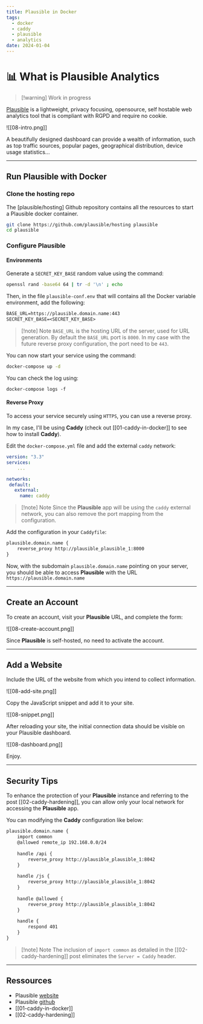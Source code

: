 ```yaml
---
title: Plausible in Docker
tags:
  - docker
  - caddy
  - plausible
  - analytics
date: 2024-01-04
---
```


# 📊 What is Plausible Analytics

> [!warning] Work in progress

[Plausible](https://plausible.io) is a lightweight, privacy focusing, opensource, self hostable web analytics tool that is compliant with RGPD and require no cookie.

![[08-intro.png]]

A beautifully designed dashboard can provide a wealth of information, such as top traffic sources, popular pages, geographical distribution, device usage statistics...

---

## Run Plausible with Docker

### Clone the hosting repo

The [plausible/hosting] Github repository contains all the resources to start a Plausible docker container.

```bash
git clone https://github.com/plausible/hosting plausible
cd plausible
```

### Configure Plausible

#### Environments

Generate a `SECRET_KEY_BASE` random value using the command:

```bash
openssl rand -base64 64 | tr -d '\n' ; echo
```

Then, in the file `plausible-conf.env` that will contains all the Docker variable environment, add the following:

```txt
BASE_URL=https://plausible.domain.name:443
SECRET_KEY_BASE=<SECRET_KEY_BASE>
```

> [!note] Note
> `BASE_URL` is the hosting URL of the server, used for URL generation. By default the `BASE_URL` port is `8000`. In my case with the future reverse proxy configuration, the port need to be `443`.

You can now start your service using the command:

```bash
docker-compose up -d
```

You can check the log using:

```
docker-compose logs -f
```

#### Reverse Proxy

To access your service securely using `HTTPS`, you can use a reverse proxy.

In my case, I'll be using **Caddy** (check out [[01-caddy-in-docker]] to see how to install **Caddy**).

Edit the `docker-compose.yml` file and add the external `caddy` network:

```yml {5-8}
version: "3.3"
services:
	...

networks:
 default:
   external:
     name: caddy
```

> [!note] Note
> Since the **Plausible** app will be using the `caddy` external network, you can also remove the port mapping from the configuration.

Add the configuration in your `Caddyfile`:

```txt
plausible.domain.name {
	reverse_proxy http://plausible_plausible_1:8000
}
```

Now, with the subdomain `plausible.domain.name` pointing on your server, you should be able to access **Plausible** with the URL `https://plausible.domain.name`

---

## Create an Account

To create an account, visit your **Plausible** URL, and complete the form:

![[08-create-account.png]]

Since **Plausible** is self-hosted, no need to activate the account.

---

## Add a Website

Include the URL of the website from which you intend to collect information.

![[08-add-site.png]]

Copy the JavaScript snippet and add it to your site.

![[08-snippet.png]]

After reloading your site, the initial connection data should be visible on your Plausible dashboard.

![[08-dashboard.png]]

Enjoy.

---

## Security Tips

To enhance the protection of your **Plausible** instance and referring to the post [[02-caddy-hardening]], you can allow only your local network for accessing the **Plausible** app.

You can modifying the **Caddy** configuration like below:

```txt
plausible.domain.name {  
    import common  
    @allowed remote_ip 192.168.0.0/24  
  
    handle /api {  
        reverse_proxy http://plausible_plausible_1:8042  
    }  
  
    handle /js {  
        reverse_proxy http://plausible_plausible_1:8042  
    }  
  
    handle @allowed {  
        reverse_proxy http://plausible_plausible_1:8042  
    }  
  
    handle {  
        respond 401  
    }  
}
```

> [!note] Note
> The inclusion of `import common` as detailed in the [[02-caddy-hardening]] post eliminates the `Server = Caddy` header.

---

## Ressources

- Plausible [website](https://plausible.io)
- Plausible [github](https://github.com/plausible)
- [[01-caddy-in-docker]]
- [[02-caddy-hardening]]
